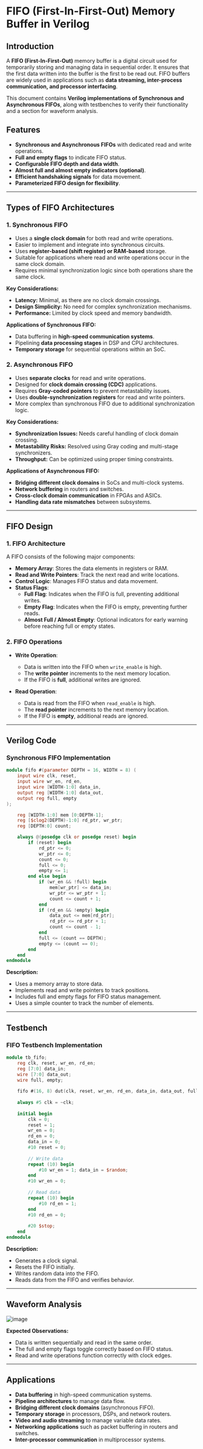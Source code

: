 # FIFO (First-In-First-Out) Memory Buffer in Verilog

## Introduction
A **FIFO (First-In-First-Out)** memory buffer is a digital circuit used for temporarily storing and managing data in sequential order. It ensures that the first data written into the buffer is the first to be read out. FIFO buffers are widely used in applications such as **data streaming, inter-process communication, and processor interfacing**.

This document contains **Verilog implementations of Synchronous and Asynchronous FIFOs**, along with testbenches to verify their functionality and a section for waveform analysis.

## Features
- **Synchronous and Asynchronous FIFOs** with dedicated read and write operations.
- **Full and empty flags** to indicate FIFO status.
- **Configurable FIFO depth and data width**.
- **Almost full and almost empty indicators (optional)**.
- **Efficient handshaking signals** for data movement.
- **Parameterized FIFO design for flexibility**.

---

## Types of FIFO Architectures

### **1. Synchronous FIFO**
- Uses a **single clock domain** for both read and write operations.
- Easier to implement and integrate into synchronous circuits.
- Uses **register-based (shift register) or RAM-based** storage.
- Suitable for applications where read and write operations occur in the same clock domain.
- Requires minimal synchronization logic since both operations share the same clock.

**Key Considerations:**
- **Latency:** Minimal, as there are no clock domain crossings.
- **Design Simplicity:** No need for complex synchronization mechanisms.
- **Performance:** Limited by clock speed and memory bandwidth.

**Applications of Synchronous FIFO:**
- Data buffering in **high-speed communication systems**.
- Pipelining **data processing stages** in DSP and CPU architectures.
- **Temporary storage** for sequential operations within an SoC.

### **2. Asynchronous FIFO**
- Uses **separate clocks** for read and write operations.
- Designed for **clock domain crossing (CDC)** applications.
- Requires **Gray-coded pointers** to prevent metastability issues.
- Uses **double-synchronization registers** for read and write pointers.
- More complex than synchronous FIFO due to additional synchronization logic.

**Key Considerations:**
- **Synchronization Issues:** Needs careful handling of clock domain crossing.
- **Metastability Risks:** Resolved using Gray coding and multi-stage synchronizers.
- **Throughput:** Can be optimized using proper timing constraints.

**Applications of Asynchronous FIFO:**
- **Bridging different clock domains** in SoCs and multi-clock systems.
- **Network buffering** in routers and switches.
- **Cross-clock domain communication** in FPGAs and ASICs.
- **Handling data rate mismatches** between subsystems.

---

## FIFO Design
### **1. FIFO Architecture**
A FIFO consists of the following major components:
- **Memory Array**: Stores the data elements in registers or RAM.
- **Read and Write Pointers**: Track the next read and write locations.
- **Control Logic**: Manages FIFO status and data movement.
- **Status Flags**:
  - **Full Flag**: Indicates when the FIFO is full, preventing additional writes.
  - **Empty Flag**: Indicates when the FIFO is empty, preventing further reads.
  - **Almost Full / Almost Empty**: Optional indicators for early warning before reaching full or empty states.

### **2. FIFO Operations**
- **Write Operation**:
  - Data is written into the FIFO when `write_enable` is high.
  - The **write pointer** increments to the next memory location.
  - If the FIFO is **full**, additional writes are ignored.

- **Read Operation**:
  - Data is read from the FIFO when `read_enable` is high.
  - The **read pointer** increments to the next memory location.
  - If the FIFO is **empty**, additional reads are ignored.

---

## Verilog Code
### **Synchronous FIFO Implementation**
```verilog
module fifo #(parameter DEPTH = 16, WIDTH = 8) (
    input wire clk, reset,
    input wire wr_en, rd_en,
    input wire [WIDTH-1:0] data_in,
    output reg [WIDTH-1:0] data_out,
    output reg full, empty
);

    reg [WIDTH-1:0] mem [0:DEPTH-1];
    reg [$clog2(DEPTH)-1:0] rd_ptr, wr_ptr;
    reg [DEPTH:0] count;

    always @(posedge clk or posedge reset) begin
        if (reset) begin
            rd_ptr <= 0;
            wr_ptr <= 0;
            count <= 0;
            full <= 0;
            empty <= 1;
        end else begin
            if (wr_en && !full) begin
                mem[wr_ptr] <= data_in;
                wr_ptr <= wr_ptr + 1;
                count <= count + 1;
            end
            if (rd_en && !empty) begin
                data_out <= mem[rd_ptr];
                rd_ptr <= rd_ptr + 1;
                count <= count - 1;
            end
            full <= (count == DEPTH);
            empty <= (count == 0);
        end
    end
endmodule
```

**Description:**
- Uses a memory array to store data.
- Implements read and write pointers to track positions.
- Includes full and empty flags for FIFO status management.
- Uses a simple counter to track the number of elements.

---

## Testbench
### **FIFO Testbench Implementation**
```verilog
module tb_fifo;
    reg clk, reset, wr_en, rd_en;
    reg [7:0] data_in;
    wire [7:0] data_out;
    wire full, empty;
    
    fifo #(16, 8) dut(clk, reset, wr_en, rd_en, data_in, data_out, full, empty);
    
    always #5 clk = ~clk;
    
    initial begin
        clk = 0;
        reset = 1;
        wr_en = 0;
        rd_en = 0;
        data_in = 0;
        #10 reset = 0;
        
        // Write data
        repeat (10) begin
            #10 wr_en = 1; data_in = $random;
        end
        #10 wr_en = 0;
        
        // Read data
        repeat (10) begin
            #10 rd_en = 1;
        end
        #10 rd_en = 0;
        
        #20 $stop;
    end
endmodule
```

**Description:**
- Generates a clock signal.
- Resets the FIFO initially.
- Writes random data into the FIFO.
- Reads data from the FIFO and verifies behavior.

---

## Waveform Analysis
![image](https://github.com/user-attachments/assets/429fe91f-e604-44fd-b99b-2c696225a1c1)


**Expected Observations:**
- Data is written sequentially and read in the same order.
- The full and empty flags toggle correctly based on FIFO status.
- Read and write operations function correctly with clock edges.

---

## Applications
- **Data buffering** in high-speed communication systems.
- **Pipeline architectures** to manage data flow.
- **Bridging different clock domains** (asynchronous FIFO).
- **Temporary storage** in processors, DSPs, and network routers.
- **Video and audio streaming** to manage variable data rates.
- **Networking applications** such as packet buffering in routers and switches.
- **Inter-processor communication** in multiprocessor systems.

